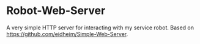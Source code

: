 Robot-Web-Server
=================

A very simple HTTP server for interacting with my service robot. Based on https://github.com/eidheim/Simple-Web-Server.
